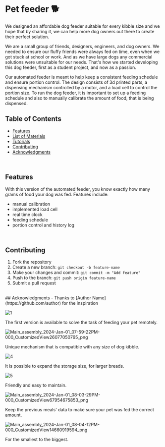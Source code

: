 # Pet feeder 🐕

We designed an affordable dog feeder suitable for every kibble size and we hope that by sharing it, we can help more dog owners out there to create their perfect solution.

We are a small group of friends, designers, engineers, and dog owners. We needed to ensure our fluffy friends were always fed on time, even when we got stuck at school or work. And as we have large dogs any commercial solutions were unsuitable for our needs. That's how we started developing this dog feeder, first as a student project, and now as a passion. 

Our automated feeder is meant to help keep a consistent feeding schedule and ensure portion control. The design consists of 3d printed parts, a dispensing mechanism controlled by a motor, and a load cell to control the portion size. To run the dog feeder, it is important to set up a feeding schedule and also to manually calibrate the amount of food, that is being dispensed.

## Table of Contents
- [Features](#features)
- [List of Materials](#list)
- [Tutorials](#tutorials)
- [Contributing](#contributing)
- [Acknowledgments](#acknowledgments)

<br>

## Features
With this version of the automated feeder, you know exactly how many grams of food your dog was fed. 
Features include:
- manual calibration
- implemented load cell
- real time clock
- feeding schedule
- portion control and history log

<br>

## Contributing
1. Fork the repository
2. Create a new branch: `git checkout -b feature-name`
3. Make your changes and commit: `git commit -m "Add feature"`
4. Push to the branch: `git push origin feature-name`
5. Submit a pull request

<br>
## Acknowledgments
- Thanks to [Author Name](https://github.com/author) for the inspiration


![1](https://github.com/Bifanas/Pet-feeder-Salsador/assets/57753338/a675ab2a-001c-4602-972e-dc04ac68dd0e)

The first version is available to solve the task of feeding your pet remotely.

![Main_assembly_2024-Jan-01_07-59-22PM-000_CustomizedView26077050765_png](https://github.com/Bifanas/Pet-feeder-Salsador/assets/57753338/5422933a-c39f-4e4f-a169-8b9e6703cd65)

Unique mechanism that is compatible with any size of dog kibble. 

![4](https://github.com/Bifanas/Pet-feeder-Salsador/assets/57753338/cbb5bf70-5de1-44f9-ad2d-8fe3d088529f)

It is possible to expand the storage size, for larger breads.

![5](https://github.com/Bifanas/Pet-feeder-Salsador/assets/57753338/ba710525-57b7-4498-854e-5c0d89127e2f)

Friendly and easy to maintain.

![Main_assembly_2024-Jan-01_08-03-29PM-000_CustomizedView67954675853_png](https://github.com/Bifanas/Pet-feeder-Salsador/assets/57753338/ea6b6703-733d-458f-bc58-6ce20b92db19)

Keep the previous meals' data to make sure your pet was fed the correct amount.

![Main_assembly_2024-Jan-01_08-04-12PM-000_CustomizedView14660919594_png](https://github.com/Bifanas/Pet-feeder-Salsador/assets/57753338/1238fff4-0a9b-459a-94bc-29287b0740e0)

For the smallest to the biggest.
